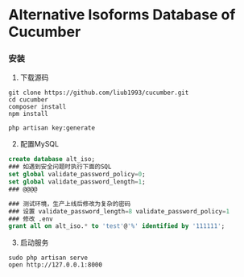 # Alternative Isoforms Database of Cucumber

### 安装

1. 下载源码
```shell
git clone https://github.com/liub1993/cucumber.git
cd cucumber
composer install
npm install

php artisan key:generate
```

2. 配置MySQL
```sql
create database alt_iso;
### 如遇到安全问题时执行下面的SQL
set global validate_password_policy=0;
set global validate_password_length=1;
### @@@@

### 测试环境，生产上线后修改为复杂的密码
### 设置 validate_password_length=8 validate_password_policy=1
### 修改 .env
grant all on alt_iso.* to 'test'@'%' identified by '111111';
```

3. 启动服务
```shell
sudo php artisan serve
open http://127.0.0.1:8000
``` 
